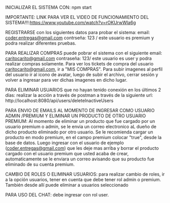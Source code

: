 INICIALIZAR EL SISTEMA CON: npm start

IMPORTANTE: LINK PARA VER EL VIDEO DE FUNCIONAMIENTO DEL SISTEMA!!!:https://www.youtube.com/watch?v=rOKUrwWla6g

REGISTRARSE con los siguientes datos para probar el sistema: email: coder.entregas@gmail.com contrseña: 123 / este usuario es premium y podra realizar diferentes pruebas.

PARA REALIZAR COMPRAS puede pobrar el sistema con el siguiente email: caritocarito@gmail.com contraseña: 123/ este usuario es user y podra realizar compras solamente.
Para ver los tickets de compra del usuario caritocarito@gmail.com, ir a "MIS COMPRAS".
Para subir imagenes al perfil del usuario ir al icono de avatar, luego de subir el archivo, cerrar sesión y volver a ingresar para ver dichas imagenes en dicho lugar.

PARA ELIMINAR USUARIOS que no hayan tenido conexión en los últimos 2 días: realizar la acción a través de postman a través de la siguiente url:
http://localhost:8080/api/users/deleteInactiveUsers

PARA ENVIO DE EMAILS AL MOMENTO DE INGRESAR COMO USUARIO ADMIN /PREMIUM Y ELIMINAR UN PRODUCTO DE OTRO USUARIO PREMIUM:
Al momento de eliminar un producto que fue cargado por un usuario premium o admin, se le envia un correo electronico aL dueño de dicho producto eliminado por otro usuario. Se le recomienda cargar un producto en modo premium, en el campo premium colocar "true", desde la base de datos. Luego ingresar con el usuario de ejemplo (coder.entregas@gmail.com) que les deje mas arriba y borrar el producto cargado con el usuario premium que usted acaba de crear, automaticamente se le enviara un correo avisando que su producto fue eliminado de su cuenta premium.

CAMBIO DE ROLES O ELIMINAR USUARIOS:
para realizar cambio de roles, ir a la opción usuarios, tener en cuenta que debe tener rol admin o premium. También desde allí puede eliminar a usuarios seleccionado

PARA USO DEL CHAT: debe ingresar con rol user.
